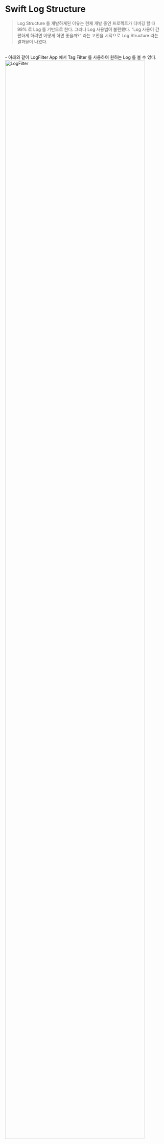 # Swift Log Structure
> Log Structure 를 개발하게된 이유는 현재 개발 중인 프로젝트가 디버깅 할 때 99% 로 Log 를 기반으로 한다. 그러나 Log 사용법이 불편했다. “Log 사용이 간편하게 하려면 어떻게 하면 좋을까?” 라는 고민을 시작으로 Log Structure 라는 결과물이 나왔다.
<br>
- 아래와 같이 LogFilter App 에서 Tag Filter 를 사용하여 원하는 Log 를 볼 수 있다.
<img width="95%" alt="LogFilter" src="https://github.com/hgkim2024/Log/assets/163487894/70f4c489-7339-42d0-b3dc-a65be3483295">
<br>
<br>
<br>


### 사용법
---

```swift
Log.setLogLevel(LogLevel.DEBUG)
Log.tag(Tag.CALL).t("message")
Log.tag(Tag.GROUP).tag(Tag.URI).tag(Tag.FLOOR).e("message")
Log.tag([Tag.CALL, Tag.URI]).d("message")
Log.tag([Tag.MESSAGE, Tag.NOTIFY]).tag(Tag.URI).d("message")
Log.tag(Tag.CALL).tag([Tag.URI, Tag.NAME]).d("message")
```
<br>

### TAG
---
- 여러개 Tag 를 추가 할 수 있다.
- tag 입력은 Tag enum class 만 가능하며, 단일과 리스트 형태의 파라미터를 허용한다.
- Tag 를 설정하지 않으면 Tag.NONE 으로 할당된다.
- 기본 Dictionary 사용 시 간헐적으로 Tread Crash 발생하여 NSMutableDictionary 를 사용하여 TagId를 저장한다.

```swift
static func tag(_ tag: Tag, file: String = #file, line: Int = #line,function: String = #function) -> Log.Type {
    let key = getKey(file: file, line: line, function: function)
    setTags([tag], key: key)
    
    return Log.self
}


static func tag(_ tags: [Tag], file: String = #file, line: Int =#line, function: String = #function) -> Log.Type {
    let key = getKey(file: file, line: line, function: function)
    setTags(tags, key: key)
    
    return Log.self
}
```
<br>

### Log Level
---
- Log Level 종류는 TRACE, DEBUG, WARNING, ERROR, FATAL 로 총 5가지 Level 이 있다.
- Log Level 종류에 앞 이니셜만 가져와 함수로 만들었다.
```swift
    // trace
    static func t(_ format: String, file: String = #file, line: Int = #line, function: String = #function) {
        printLog(format, logLevel: LogLevel.TRACE, file: file, line: line, function: function)
    }
    
    // debug
    static func d(_ format: String, file: String = #file, line: Int = #line, function: String = #function) {
        printLog(format, logLevel: LogLevel.DEBUG, file: file, line: line, function: function)
    }
    
    // warning
    static func w(_ format: String, file: String = #file, line: Int = #line, function: String = #function) {
        printLog(format, logLevel: LogLevel.WARNING, file: file, line: line, function: function)
    }
    
    // error
    static func e(_ format: String, file: String = #file, line: Int = #line, function: String = #function) {
        printLog(format, logLevel: LogLevel.ERROR, file: file, line: line, function: function)
    }
    
    // fatal
    static func f(_ format: String, file: String = #file, line: Int = #line, function: String = #function) {
        printLog(format, logLevel: LogLevel.FATAL, file: file, line: line, function: function)
    }
```

<br>

### Print Log
---
- Log Class 에서 Log Level 을 설정하면 해당 기준으로 아래 Level 로그만 출력한다.
- Log Level 에 따라 print 될 때 “[LogLevel]” 이 가장 앞에 표기된다.
- 설정된 테그는 Log Level 뒤에 [Tag1][Tag2][Tag3] ... [TagN] 으로 표기된다.
- 회사에서는 LinphoneManager SDK 에서 Log 를 출력한다. 출력 결과는 NSLog 동일하다. 단지 SDK Log 는 일부 메세지를 가리거나 특정 처리가 들어간다.

```swift
static private func printLog(_ message: String, logLevel: LogLevel, file: String, line: Int, function: String) {
    let fileName = URL(fileURLWithPath: file).lastPathComponent
    let key = "\(fileName)_\(line)_\(function)"
    
    if isNotPrintLog(logLevel: logLevel) {
        logTagMap[key] = nil
        return
    }    var tag = ""
    
    if logTagMap[key] == nil {
        logTagMap[key] = [Tag.NONE]
    }
    
    if  let tags = logTagMap[key] as? [Tag] {
        for t in tags {
            tag += "[\(t.rawValue)]"
        }
    }
    
    let content = "[\(logLevel.rawValue)] \(tag) [\(fileName)]:\(line) - \(function): \(message)"
    
    NSLog(content)
    // LinphoneManager.instance().printLog(tag, message: content, level: logLevel.linphoneLogLevel)
    
    logTagMap[key] = nil
}
```

<br>
